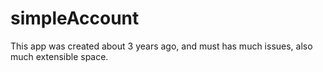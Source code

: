 # simpleAccount
This app was created about 3 years ago, and must has much issues, also much extensible space.

